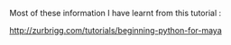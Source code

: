 Most of these information I have learnt from this tutorial : 

http://zurbrigg.com/tutorials/beginning-python-for-maya
